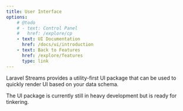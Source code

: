 ```yaml
---
title: User Interface
options:
    # @todo
    # - text: Control Panel
    #   href: /explore/cp
    - text: UI Documentation
      href: /docs/ui/introduction
    - text: Back to Features
      href: /explore/features
      type: link
---
```

Laravel Streams provides a utility-first UI package that can be used to quickly render UI based on your data schema.

The UI package is currently still in heavy development but is ready for tinkering.
